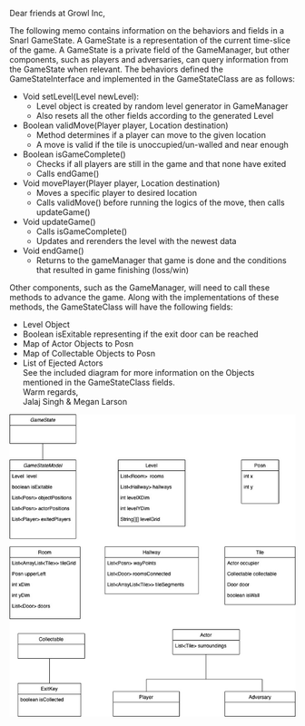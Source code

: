 Dear friends at Growl Inc,<br>

The following memo contains information on the behaviors and fields in a Snarl GameState. A GameState is a representation of the current time-slice of the game. A GameState is a private field of the GameManager, but other components, such as players and adversaries, can query information from the GameState when relevant. The behaviors defined the GameStateInterface and implemented in the GameStateClass are as follows:<br>
* Void setLevel(Level newLevel):
  * Level object is created by random level generator in GameManager
  * Also resets all the other fields according to the generated Level
* Boolean validMove(Player player, Location destination)
  * Method determines if a player can move to the given location
  * A move is valid if the tile is unoccupied/un-walled and near enough
* Boolean isGameComplete()
  * Checks if all players are still in the game and that none have exited
  * Calls endGame()
* Void movePlayer(Player player, Location destination)
  * Moves a specific player to desired location
  * Calls validMove() before running the logics of the move, then calls updateGame()
* Void updateGame()
  * Calls isGameComplete()
  * Updates and rerenders the level with the newest data
* Void endGame()
  * Returns to the gameManager that game is done and the conditions that resulted in game finishing (loss/win)<br>

Other components, such as the GameManager, will need to call these methods to advance the game. Along with the implementations of these methods, the GameStateClass will have the following fields: <br>
* Level Object
* Boolean isExitable representing if the exit door can be reached
* Map of Actor Objects to Posn
* Map of Collectable Objects to Posn
* List of Ejected Actors <br>
See the included diagram for more information on the Objects mentioned in the GameStateClass fields. <br>
Warm regards, <br>
	Jalaj Singh & Megan Larson <br>
<img src="milestone2uml.jpg" alt="UML Diagram" />


